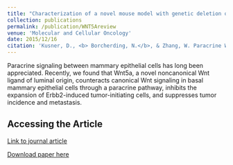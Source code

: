 ```yaml
---
title: "Characterization of a novel mouse model with genetic deletion of CD177."
collection: publications
permalink: /publication/WNT5Areview
venue: 'Molecular and Cellular Oncology'
date: 2015/12/16
citation: 'Kusner, D., <b> Borcherding, N.</b>, & Zhang, W. Paracrine WNT5A signaling in the mammary healthy and neoplastic mammary tissue. Molecular and Cellular Oncology 2016.'
---
```


Paracrine signaling between mammary epithelial cells has long been appreciated. Recently, we found that Wnt5a, a novel noncanonical Wnt ligand of luminal origin, counteracts canonical Wnt signaling in basal mammary epithelial cells through a paracrine pathway, inhibits the expansion of Erbb2-induced tumor-initiating cells, and suppresses tumor incidence and metastasis.

Accessing the Article
----
[Link to journal article](https://www.tandfonline.com/doi/full/10.1080/23723556.2015.1040145)

[Download paper here](https://ncborcherding.github.io/files/WNT5Areview.pdf)

